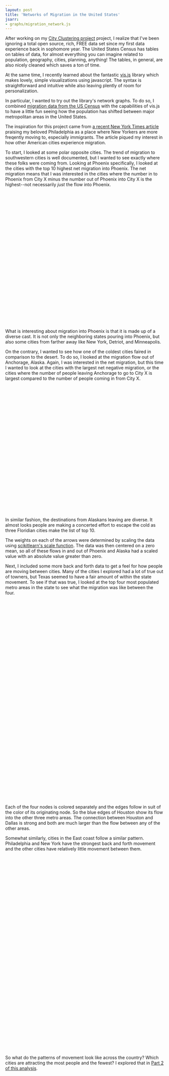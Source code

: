 ```yaml
---
layout: post
title: 'Networks of Migration in the United States'
jsarr:
- graphs/migration_network.js
---
```


After working on my [City Clustering project](https://ashleyajohn.github.io/2018/06/30/city-clustering.html) project, I realize that I've been ignoring a total open source, rich, FREE data set since my first data experience back in sophomore year. The United States Census has tables on tables of data, for almost everything you can imagine related to population, geography, cities, planning, anything! The tables, in general, are also nicely cleaned which saves a ton of time. 

At the same time, I recently learned about the fantastic [vis.js](http://visjs.org//) library which makes lovely, simple visualizations using javascript. The syntax is straightforward and intuitive while also leaving plently of room for personalization. 

In particular, I wanted to try out the library's network graphs. To do so, I combined [migration data from the US Census](https://www.census.gov/topics/population/migration/guidance/metro-to-metro-migration-flows.html) with the capabilities of vis.js to have a little fun seeing how the population has shifted between major metropolitan areas in the United States. 

The inspiration for this project came from [a recent New York Times article](https://www.nytimes.com/2018/07/20/nyregion/philadelphia-new-york-migration-immigrants.html) praising my beloved Philadelphia as a place where New Yorkers are more freqently moving to, especially immigrants. The article piqued my interest in how other American cities experience migration. 


To start, I looked at some polar opposite cities. The trend of migration to southwestern cities is well documented, but I wanted to see exactly where these folks were coming from. Looking at Phoenix specifically, I looked at the cities with the top 10 highest net migration into Phoenix. The net migration means that I was interested in the cities where the number in to Phoenix from City X minus the number out of Phoenix into City X is the highest--not necessarily _just_ the flow into Phoenix.  
<br>
<div id="mynetworkPhx" style="height: 400px; width:400px"></div>
<br>
What is interesting about migration into Phoenix is that it is made up of a diverse cast. It is not only the neighboring states pouring into Phoenix, but also some cities from farther away like New York, Detriot, and Minneapolis. 

On the contrary, I wanted to see how one of the coldest cities faired in comparison to the desert. To do so, I looked at the migration flow out of Anchorage, Alaska. Again, I was interested in the net migration, but this time I wanted to look at the cities with the largest net negative migration, or the cities where the number of people leaving Anchorage to go to City X is largest compared to the number of people coming in from City X. 
<br>
<div id="mynetworkAnc" style="height: 400px; width:400px"></div>
<br>
In similar fashion, the destinations from Alaskans leaving are diverse. It almost looks people are making a concerted effort to escape the cold as three Floridian cities make the list of top 10. 

The weights on each of the arrows were determined by scaling the data using [scikitlearn's scale function](http://scikit-learn.org/stable/modules/generated/sklearn.preprocessing.scale.html#sklearn.preprocessing.scale). The data was then centered on a zero mean, so all of these flows in and out of Phoenix and Alaska had a scaled value with an absolute value greater than zero. 

Next, I included some more back and forth data to get a feel for how people are moving between cities. Many of the cities I explored had a lot of true out of towners, but Texas seemed to have a fair amount of within the state movement. To see if that was true, I looked at the top four most populated metro areas in the state to see what the migration was like between the four. 

<br>
<div id="mynetworkTx" style="height: 600px; width:600px"></div>
<br>

Each of the four nodes is colored separately and the edges follow in suit of the color of its originating node. So the blue edges of Houston show its flow into the other three metro areas. The connection between Houston and Dallas is strong and both are much larger than the flow between any of the other areas. 

Somewhat similarly, cities in the East coast follow a similar pattern. Philadelphia and New York have the strongest back and forth movement and the other cities have relatively little movement between them. 
<br>
<div id="mynetworkEast" style="height: 600px; width:600px"></div>
<br>

So what do the patterns of movement look like across the country? Which cities are attracting the most people and the fewest? I explored that in [Part 2 of this analysis](). 
